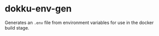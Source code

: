 # dokku-env-gen
Generates an `.env` file from environment variables for use in the docker build stage.
